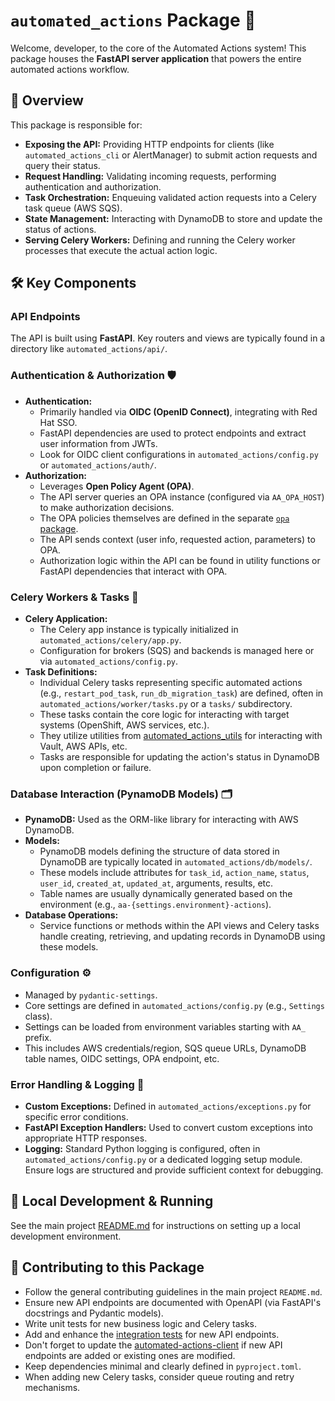 # `automated_actions` Package 🚀

Welcome, developer, to the core of the Automated Actions system! This package houses the **FastAPI server application** that powers the entire automated actions workflow.

## 🎯 Overview

This package is responsible for:

* **Exposing the API:** Providing HTTP endpoints for clients (like `automated_actions_cli` or AlertManager) to submit action requests and query their status.
* **Request Handling:** Validating incoming requests, performing authentication and authorization.
* **Task Orchestration:** Enqueuing validated action requests into a Celery task queue (AWS SQS).
* **State Management:** Interacting with DynamoDB to store and update the status of actions.
* **Serving Celery Workers:** Defining and running the Celery worker processes that execute the actual action logic.

## 🛠️ Key Components

### API Endpoints

The API is built using **FastAPI**. Key routers and views are typically found in a directory like `automated_actions/api/`.

### Authentication & Authorization 🛡️

* **Authentication:**
  * Primarily handled via **OIDC (OpenID Connect)**, integrating with Red Hat SSO.
  * FastAPI dependencies are used to protect endpoints and extract user information from JWTs.
  * Look for OIDC client configurations in `automated_actions/config.py` or `automated_actions/auth/`.
* **Authorization:**
  * Leverages **Open Policy Agent (OPA)**.
  * The API server queries an OPA instance (configured via `AA_OPA_HOST`) to make authorization decisions.
  * The OPA policies themselves are defined in the separate [`opa` package](../opa/).
  * The API sends context (user info, requested action, parameters) to OPA.
  * Authorization logic within the API can be found in utility functions or FastAPI dependencies that interact with OPA.

### Celery Workers & Tasks 🐘

* **Celery Application:**
  * The Celery app instance is typically initialized in `automated_actions/celery/app.py`.
  * Configuration for brokers (SQS) and backends is managed here or via `automated_actions/config.py`.
* **Task Definitions:**
  * Individual Celery tasks representing specific automated actions (e.g., `restart_pod_task`, `run_db_migration_task`) are defined, often in `automated_actions/worker/tasks.py` or a `tasks/` subdirectory.
  * These tasks contain the core logic for interacting with target systems (OpenShift, AWS services, etc.).
  * They utilize utilities from [automated_actions_utils](/packages/automated_actions_utils/) for interacting with Vault, AWS APIs, etc.
  * Tasks are responsible for updating the action's status in DynamoDB upon completion or failure.

### Database Interaction (PynamoDB Models) 🗂️

* **PynamoDB:** Used as the ORM-like library for interacting with AWS DynamoDB.
* **Models:**
  * PynamoDB models defining the structure of data stored in DynamoDB are typically located in `automated_actions/db/models/`.
  * These models include attributes for `task_id`, `action_name`, `status`, `user_id`, `created_at`, `updated_at`, arguments, results, etc.
  * Table names are usually dynamically generated based on the environment (e.g., `aa-{settings.environment}-actions`).
* **Database Operations:**
  * Service functions or methods within the API views and Celery tasks handle creating, retrieving, and updating records in DynamoDB using these models.

### Configuration ⚙️

* Managed by `pydantic-settings`.
* Core settings are defined in `automated_actions/config.py` (e.g., `Settings` class).
* Settings can be loaded from environment variables starting with `AA_` prefix.
* This includes AWS credentials/region, SQS queue URLs, DynamoDB table names, OIDC settings, OPA endpoint, etc.

### Error Handling & Logging 📝

* **Custom Exceptions:** Defined in `automated_actions/exceptions.py` for specific error conditions.
* **FastAPI Exception Handlers:** Used to convert custom exceptions into appropriate HTTP responses.
* **Logging:** Standard Python logging is configured, often in `automated_actions/config.py` or a dedicated logging setup module. Ensure logs are structured and provide sufficient context for debugging.

## 🚀 Local Development & Running

See the main project [README.md](/README.md) for instructions on setting up a local development environment.

## 🤝 Contributing to this Package

* Follow the general contributing guidelines in the main project `README.md`.
* Ensure new API endpoints are documented with OpenAPI (via FastAPI's docstrings and Pydantic models).
* Write unit tests for new business logic and Celery tasks.
* Add and enhance the [integration tests](../integration_tests/) for new API endpoints.
* Don't forget to update the [automated-actions-client](../automated_actions_client/) if new API endpoints are added or existing ones are modified.
* Keep dependencies minimal and clearly defined in `pyproject.toml`.
* When adding new Celery tasks, consider queue routing and retry mechanisms.
